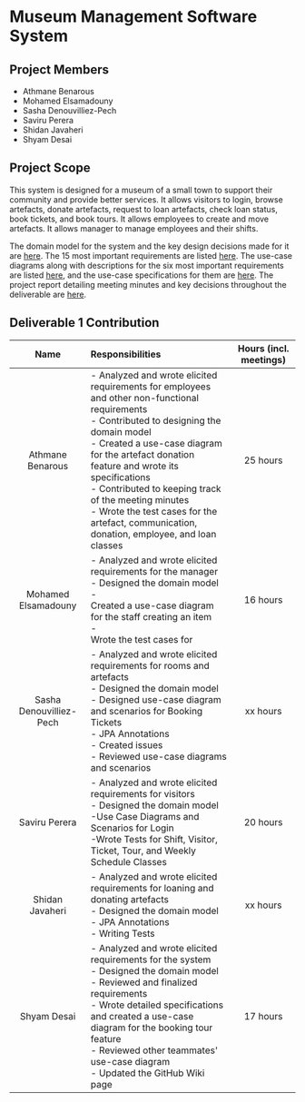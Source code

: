 # Museum Management Software System

## Project Members
* Athmane Benarous
* Mohamed Elsamadouny
* Sasha Denouvilliez-Pech
* Saviru Perera
* Shidan Javaheri
* Shyam Desai

## Project Scope
This system is designed for a museum of a small town to support their community and provide better services. It allows visitors to login, browse artefacts, donate artefacts, request to loan artefacts, check loan status, book tickets, and book tours. It allows employees to create and move artefacts. It allows manager to manage employees and their shifts.

The domain model for the system and the key design decisions made for it are [here](https://github.com/McGill-ECSE321-Fall2022/project-group-09/wiki/Domain-Model). The 15 most important requirements are listed [here](https://github.com/McGill-ECSE321-Fall2022/project-group-09/wiki/Requirements). The use-case diagrams along with descriptions for the six most important requirements are listed [here](https://github.com/McGill-ECSE321-Fall2022/project-group-09/wiki/Use-Case-Diagrams), and the use-case specifications for them are [here](https://github.com/McGill-ECSE321-Fall2022/project-group-09/wiki/Use-Case-Specifications). The project report detailing meeting minutes and key decisions throughout the deliverable are [here](https://github.com/McGill-ECSE321-Fall2022/project-group-09/wiki/Project-Report).

## Deliverable 1 Contribution
| Name             | Responsibilities                                                  | Hours (incl. meetings) |
|:----------------:|:----------------------------------------------------------------- |:----------------------:|
| Athmane Benarous | - Analyzed and wrote elicited requirements for employees and other non-functional requirements <br> - Contributed to designing the domain model <br> - Created a use-case diagram for the artefact donation feature and wrote its specifications <br> - Contributed to keeping track of the meeting minutes <br> - Wrote the test cases for the artefact, communication, donation, employee, and loan classes | 25 hours |
| Mohamed Elsamadouny | - Analyzed and wrote elicited requirements for the manager <br> - Designed the domain model <br> - <br> Created a use-case diagram for the staff creating an item <br> - <br> Wrote the test cases for  | 16 hours |
| Sasha Denouvilliez-Pech | - Analyzed and wrote elicited requirements for rooms and artefacts <br> - Designed the domain model <br> - Designed use-case diagram and scenarios for Booking Tickets <br> - JPA Annotations <br> - Created issues <br> - Reviewed use-case diagrams and scenarios| xx hours |
| Saviru Perera | - Analyzed and wrote elicited requirements for visitors <br> - Designed the domain model <br> -Use Case Diagrams and Scenarios for Login <br> -Wrote Tests for Shift, Visitor, Ticket, Tour, and Weekly Schedule Classes  | 20 hours |
| Shidan Javaheri | - Analyzed and wrote elicited requirements for loaning and donating artefacts <br> - Designed the domain model <br> - JPA Annotations <br> - Writing Tests <br> | xx hours |
| Shyam Desai | - Analyzed and wrote elicited requirements for the system <br> - Designed the domain model <br> - Reviewed and finalized requirements  <br> - Wrote detailed specifications and created a use-case diagram for the booking tour feature <br> - Reviewed other teammates' use-case diagram <br> - Updated the GitHub Wiki page | 17 hours |

